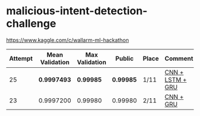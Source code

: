 # malicious-intent-detection-challenge
https://www.kaggle.com/c/wallarm-ml-hackathon

| Attempt | Mean Validation | Max Validation | Public | Place |Comment|
|---------|-----------------|----------------|--------|-------|-------|
|25 | **0.9997493**    |     **0.99985**    | **0.99985**|  1/11 |[CNN + LSTM + GRU](https://github.com/blacKitten13/malicious-intent-detection-challenge/blob/master/CNN_LSTM_GRU.py)|
|23|0.9997200|0.99980|0.99980|2/11|[CNN + GRU](https://github.com/blacKitten13/malicious-intent-detection-challenge/blob/master/CNN_GRU_full.py)|
